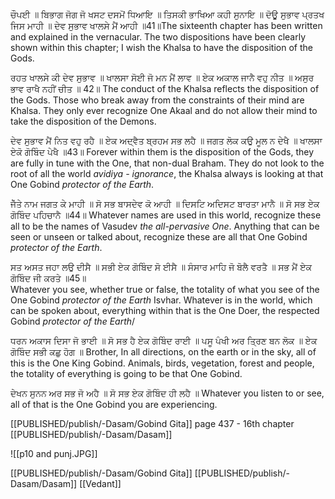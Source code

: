 ਚੌਪਈ ॥ ਬਿਭਾਗ ਜੋਗ ਜੋ ਖਸਟ ਦਸਮੋਂ ਧਿਆਇ ॥ ਤਿਸਕੀ ਭਾਖਿਆ ਕਹੀ ਸੁਨਾਇ ॥ 
ਦੋਊ ਸੁਭਾਵ ਪ੍ਰਤਖ ਜਿਸ ਮਾਹੀ ॥ ਦੇਵ ਸੁਭਾਵ ਖਾਲਸੇ ਮੈਂ ਆਹੀ ॥41॥The sixteenth chapter has been written and explained in the vernacular. The two dispositions have been clearly shown within this chapter; I wish the Khalsa to have the disposition of the Gods.

ਰਹਤ ਖਾਲਸੇ ਕੀ ਦੇਵ ਸੁਭਾਵ ॥ ਖਾਲਸਾ ਸੋਈ ਜੋ ਮਨ ਮੈਂ ਲਾਵ ॥ 
ਏਕ ਅਕਾਲ ਜਾਨੈ ਵਹੁ ਨੀਤ ॥ ਅਸੁਰ ਭਾਵ ਰਾਖੈ ਨਹੀਂ ਚੀਤ ॥ 42॥
The conduct of the Khalsa reflects the disposition of the Gods. Those who break away from the constraints of their mind are Khalsa. They only ever recognize One Akaal and do not allow their mind to take the disposition of the Demons.

ਦੇਵ ਸੁਭਾਵ ਮੈਂ ਨਿਤ ਵਹੁ ਰਹੈ ॥ ਏਕ ਅਦ੍ਵੈਤ ਬ੍ਰਹਮ ਸਭ ਲਹੈ ॥ 
ਜਗਤ ਲੋਕ ਕਉ ਮੂਲ ਨ ਦੇਖੈ ॥ ਖਾਲਸਾ ਏਕੋ ਗੋਬਿੰਦ ਪੇਖੈ ॥43॥
Forever within them is the disposition of the Gods, they are fully in tune with the One, that non-dual Braham. They do not look to the root of all the world *avidiya - ignorance*, the Khalsa always is looking at that One Gobind *protector of the Earth*.

ਜੇੱਤੇ ਨਾਮ ਜਗਤ ਕੇ ਮਾਹੀ ॥ ਸੋ ਸਭ ਬਾਸਦੇਵ ਕੋ ਆਹੀ ॥ 
ਦਿਸਟਿ ਅਦਿਸਟ ਬਾਰਤਾ ਮਾਨੈ ॥ ਸੋ ਸਭ ਏਕ ਗੋਬਿੰਦ ਪਹਿਚਾਨੈ ॥44॥
Whatever names are used in this world, recognize these all to be the names of Vasudev *the all-pervasive One*. Anything that can be seen or unseen or talked about, recognize these are all that One Gobind *protector of the Earth*.

ਸਤ ਅਸਤ ਜਹਾ ਲਉ ਦੀਸੈ ॥ ਸਭੀ ਏਕ ਗੋਬਿੰਦ ਸੋ ਈਸੈ ॥ 
ਸੰਸਾਰ ਮਾਹਿ ਜੋ ਬੋਲੈ ਵਰਤੈ ॥ ਸਭ ਮੈਂ ਏਕ ਗੋਬਿੰਦ ਜੀ ਕਰਤੇ ॥45॥  
Whatever you see, whether true or false, the totality of what you see of the One Gobind *protector of the Earth* Isvhar. Whatever is in the world, which can be spoken about, everything within that is the One Doer, the respected Gobind *protector of the Earth*/

ਧਰਨ ਅਕਾਸ ਦਿਸਾ ਜੋ ਭਾਈ ॥ ਸੋ ਸਭ ਹੈ ਏਕ ਗੋਬਿੰਦ ਰਾਈ ॥ 
ਪਸੂ ਪੰਖੀ ਅਰ ਤ੍ਰਿਣ ਬਨ ਲੋਕ ॥ ਏਕ ਗੋਬਿੰਦ ਸਭੀ ਕਛੁ ਹੋਗ ॥
Brother, In all directions, on the earth or in the sky, all of this is the One King Gobind. Animals, birds, vegetation, forest and people, the totality of everything is going to be that One Gobind.

ਦੇਖਨ ਸੁਨਨ ਅਰ ਸਭ ਜੋ ਅਹੈ ॥ ਸੋ ਸਭ ਏਕ ਗੋਬਿੰਦ ਹੀ ਲਹੈ ॥
Whatever you listen to or see, all of that is the One Gobind you are experiencing.

[[PUBLISHED/publish/-Dasam/Gobind Gita]] page 437 - 16th chapter
[[PUBLISHED/publish/-Dasam/Dasam]]

![[p10 and punj.JPG]]

[[PUBLISHED/publish/-Dasam/Gobind Gita]]
[[PUBLISHED/publish/-Dasam/Dasam]]
[[Vedant]]
